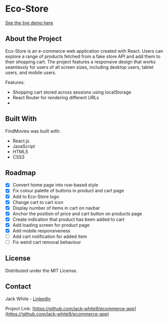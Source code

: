 # Eco-Store
[See the live demo here](https://jack-white9.github.io/ecommerce-app/)

## About the Project
Eco-Store is an e-commerce web application created with React. Users can explore a range of products fetched from a fake store API and add them to their shopping cart. The project features a responsive design that works seamlessly for users of all screen sizes, including desktop users, tablet users, and mobile users.

Features:
* Shopping cart stored across sessions using localStorage
* React Router for rendering different URLs
* 

## Built With
FindMovies was built with:
* React.js
* JavaScript
* HTML5
* CSS3

## Roadmap
- [x] Convert home page into row-based style
- [x] Fix colour palette of buttons in product and cart page
- [x] Add <Link> to Eco-Store logo
- [x] Change cart to cart icon
- [x] Display number of items in cart on navbar
- [x] Anchor the position of price and cart button on products page
- [x] Create indication that product has been added to cart
- [x] Add loading screen for product page
- [x] Add mobile responsiveness
- [ ] Add cart notification for added item
- [ ] Fix weird cart removal behaviour

## License

Distributed under the MIT License.

## Contact

Jack White - [LinkedIn](https://linkedin.com/in/jack-f-white)

Project Link: [https://github.com/jack-white9/ecommerce-app](https://github.com/jack-white9/ecommerce-app)